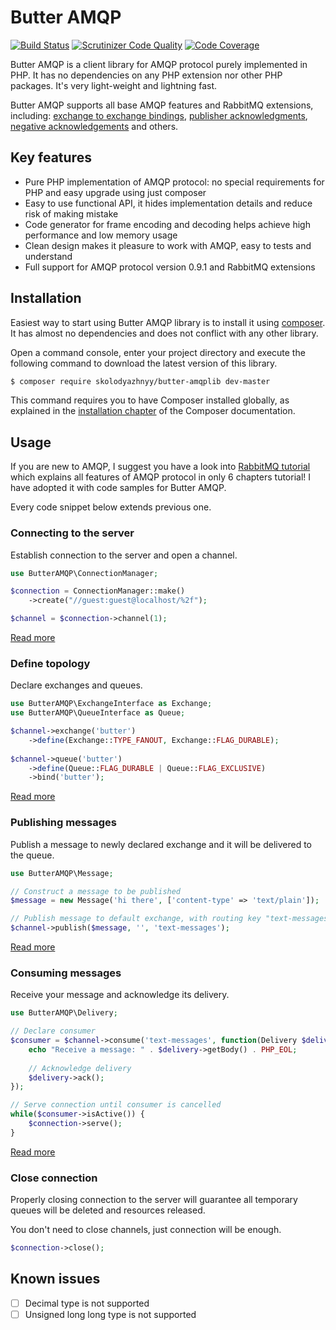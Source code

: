 # Butter AMQP

[![Build Status](https://travis-ci.org/skolodyazhnyy/butter-amqplib.svg?branch=master)](https://travis-ci.org/skolodyazhnyy/butter-amqplib)
[![Scrutinizer Code Quality](https://scrutinizer-ci.com/g/skolodyazhnyy/butter-amqplib/badges/quality-score.png?b=master)](https://scrutinizer-ci.com/g/skolodyazhnyy/butter-amqplib/?branch=master)
[![Code Coverage](https://scrutinizer-ci.com/g/skolodyazhnyy/butter-amqplib/badges/coverage.png?b=master)](https://scrutinizer-ci.com/g/skolodyazhnyy/butter-amqplib/?branch=master)

Butter AMQP is a client library for AMQP protocol purely implemented in PHP. It has no dependencies on any PHP extension
nor other PHP packages. It's very light-weight and lightning fast.

Butter AMQP supports all base AMQP features and RabbitMQ extensions, including: [exchange to exchange bindings](https://www.rabbitmq.com/e2e.html),
[publisher acknowledgments](https://www.rabbitmq.com/confirms.html), [negative acknowledgements](https://www.rabbitmq.com/nack.html) and others.  

## Key features

- Pure PHP implementation of AMQP protocol: no special requirements for PHP and easy upgrade using just composer
- Easy to use functional API, it hides implementation details and reduce risk of making mistake
- Code generator for frame encoding and decoding helps achieve high performance and low memory usage
- Clean design makes it pleasure to work with AMQP, easy to tests and understand
- Full support for AMQP protocol version 0.9.1 and RabbitMQ extensions

## Installation

Easiest way to start using Butter AMQP library is to install it using [composer](https://getcomposer.org/doc/00-intro.md#introduction). 
It has almost no dependencies and does not conflict with any other library.

Open a command console, enter your project directory and execute the following command to download the latest version of this library.

```bash
$ composer require skolodyazhnyy/butter-amqplib dev-master
```

This command requires you to have Composer installed globally, as explained in the  [installation chapter](https://getcomposer.org/doc/00-intro.md)
of the Composer documentation.

## Usage

If you are new to AMQP, I suggest you have a look into [RabbitMQ tutorial](docs/rabbit-tutorial/tutorial-one.md) which
explains all features of AMQP protocol in only 6 chapters tutorial! I have adopted it with code samples for Butter AMQP.

Every code snippet below extends previous one.

### Connecting to the server

Establish connection to the server and open a channel.

```php
use ButterAMQP\ConnectionManager;

$connection = ConnectionManager::make()
    ->create("//guest:guest@localhost/%2f");

$channel = $connection->channel(1);
```

[Read more](/docs/connecting.md)

### Define topology

Declare exchanges and queues.

```php
use ButterAMQP\ExchangeInterface as Exchange;
use ButterAMQP\QueueInterface as Queue;

$channel->exchange('butter')
    ->define(Exchange::TYPE_FANOUT, Exchange::FLAG_DURABLE);
    
$channel->queue('butter')
    ->define(Queue::FLAG_DURABLE | Queue::FLAG_EXCLUSIVE)
    ->bind('butter');
```

[Read more](/docs/topology.md)

### Publishing messages

Publish a message to newly declared exchange and it will be delivered to the queue.

```php
use ButterAMQP\Message;

// Construct a message to be published
$message = new Message('hi there', ['content-type' => 'text/plain']);

// Publish message to default exchange, with routing key "text-messages".
$channel->publish($message, '', 'text-messages');
```

[Read more](/docs/publishing.md)

### Consuming messages

Receive your message and acknowledge its delivery.

```php
use ButterAMQP\Delivery;

// Declare consumer
$consumer = $channel->consume('text-messages', function(Delivery $delivery) {
    echo "Receive a message: " . $delivery->getBody() . PHP_EOL;
    
    // Acknowledge delivery
    $delivery->ack();
});

// Serve connection until consumer is cancelled
while($consumer->isActive()) {
    $connection->serve();
}
```

[Read more](/docs/consuming.md)

### Close connection

Properly closing connection to the server will guarantee all temporary queues will be deleted and resources released.

You don't need to close channels, just connection will be enough.

```php
$connection->close();
```

## Known issues

- [ ] Decimal type is not supported
- [ ] Unsigned long long type is not supported
